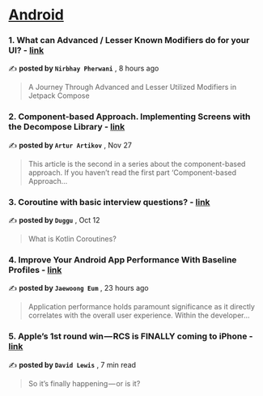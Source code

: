 
<h1><a href=https://medium.com/tag/android/recommended target="_blank" rel="noopener noreferrer">Android</a></h1>
<h3>1. What can Advanced / Lesser Known Modifiers do for your UI? - <a href=https://medium.com/proandroiddev/what-can-advanced-lesser-known-modifiers-do-for-your-ui-9c76855bced6?source=tag_recommended_feed---------0-84----------android----------f57f2961_df5f_4712_9287_96685c7d4dc5------- target="_blank" rel="noopener noreferrer">link</a></h3>

✍️ **posted by `Nirbhay Pherwani`** <date> , 8 hours ago</date>

<blockquote>A Journey Through Advanced and Lesser Utilized Modifiers in Jetpack Compose</blockquote>

<h3>2. Component-based Approach. Implementing Screens with the Decompose Library - <a href=https://medium.com/itnext/component-based-approach-implementing-screens-with-the-decompose-library-19c41d8ed087?source=tag_recommended_feed---------1-107----------android----------f57f2961_df5f_4712_9287_96685c7d4dc5------- target="_blank" rel="noopener noreferrer">link</a></h3>

✍️ **posted by `Artur Artikov`** <date> , Nov 27</date>

<blockquote>This article is the second in a series about the component-based approach. If you haven’t read the first part ‘Component-based Approach…</blockquote>

<h3>3. Coroutine with basic interview questions? - <a href=https://medium.com/@dugguRK/coroutine-with-basic-interview-questions-7c1987b9b5a5?source=tag_recommended_feed---------2-85----------android----------f57f2961_df5f_4712_9287_96685c7d4dc5------- target="_blank" rel="noopener noreferrer">link</a></h3>

✍️ **posted by `Duggu`** <date> , Oct 12</date>

<blockquote>What is Kotlin Coroutines?</blockquote>

<h3>4. Improve Your Android App Performance With Baseline Profiles - <a href=https://medium.com/proandroiddev/improve-your-android-app-performance-with-baseline-profiles-297f388082e6?source=tag_recommended_feed---------3-84----------android----------f57f2961_df5f_4712_9287_96685c7d4dc5------- target="_blank" rel="noopener noreferrer">link</a></h3>

✍️ **posted by `Jaewoong Eum`** <date> , 23 hours ago</date>

<blockquote>Application performance holds paramount significance as it directly correlates with the overall user experience. Within the developer…</blockquote>

<h3>5. Apple’s 1st round win — RCS is FINALLY coming to iPhone - <a href=https://medium.com/macoclock/apples-1st-round-win-rcs-is-finally-coming-to-iphone-0a7804381e12?source=tag_recommended_feed---------4-107----------android----------f57f2961_df5f_4712_9287_96685c7d4dc5------- target="_blank" rel="noopener noreferrer">link</a></h3>

✍️ **posted by `David Lewis`** <date> , 7 min read</date>

<blockquote>So it’s finally happening — or is it?</blockquote>

